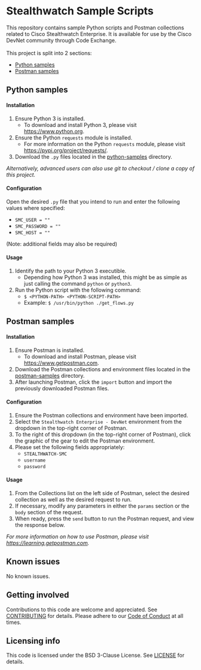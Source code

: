 # Stealthwatch Sample Scripts
This repository contains sample Python scripts and Postman collections related to Cisco Stealthwatch Enterprise. It is available for use by the Cisco DevNet community through Code Exchange.
<br/><br/>
This project is split into 2 sections: 
* [Python samples](./python-samples)
* [Postman samples](./postman-samples)

## Python samples
#### Installation
1. Ensure Python 3 is installed.
   * To download and install Python 3, please visit https://www.python.org.
2. Ensure the Python `requests` module is installed.
   * For more information on the Python `requests` module, please visit https://pypi.org/project/requests/.
3. Download the `.py` files located in the [python-samples](./python-samples) directory.

*Alternatively, advanced users can also use git to checkout / clone a copy of this project.*

#### Configuration
Open the desired `.py` file that you intend to run and enter the following values where specified:
* `SMC_USER = ""`
* `SMC_PASSWORD = ""`
* `SMC_HOST = ""`

(Note: additional fields may also be required)

#### Usage
<!--
Show users how to use the code. Be specific. Use appropriate formatting when showing code snippets or command line output. If a particular [DevNet Sandbox](https://developer.cisco.com/sandbox/) or [Learning Lab](https://developer.cisco.com/learning-labs/) can be used in to provide a network or other resources to be used with this code, call that out here.
-->
1. Identify the path to your Python 3 executible. 
    * Depending how Python 3 was installed, this might be as simple as just calling the command `python` or `python3`.
2. Run the Python script with the following command:
    * `$ <PYTHON-PATH> <PYTHON-SCRIPT-PATH>`
    * Example: `$ /usr/bin/python ./get_flows.py`

## Postman samples
#### Installation
1. Ensure Postman is installed.
   * To download and install Postman, please visit https://www.getpostman.com.
2. Download the Postman collections and environment files located in the [postman-samples](./postman-samples) directory.
3. After launching Postman, click the `import` button and import the previously downloaded Postman files.

#### Configuration
1. Ensure the Postman collections and environment have been imported.
2. Select the `Stealthwatch Enterprise - DevNet` environment from the dropdown in the top-right corner of Postman.
3. To the right of this dropdown (in the top-right corner of Postman), click the graphic of the gear to edit the Postman environment.
4. Please set the following fields appropriately:
    * `STEALTHWATCH-SMC`
    * `username`
    * `password`

#### Usage
<!--
Show users how to use the code. Be specific. Use appropriate formatting when showing code snippets or command line output. If a particular [DevNet Sandbox](https://developer.cisco.com/sandbox/) or [Learning Lab](https://developer.cisco.com/learning-labs/) can be used in to provide a network or other resources to be used with this code, call that out here.
-->
1. From the Collections list on the left side of Postman, select the desired collection as well as the desired request to run.
2. If necessary, modify any parameters in either the `params` section or the `body` section of the request.
3. When ready, press the `send` button to run the Postman request, and view the response below. 

*For more information on how to use Postman, please visit https://learning.getpostman.com.*

## Known issues
No known issues.

<!--
## Getting help
TODO: Instruct users how to get help with this code; this might include links to an issue tracker, wiki, mailing list, etc.
-->

## Getting involved
Contributions to this code are welcome and appreciated. See [CONTRIBUTING](./CONTRIBUTING.md) for details. Please adhere to our [Code of Conduct](./CODE_OF_CONDUCT.md) at all times.

## Licensing info
This code is licensed under the BSD 3-Clause License. See [LICENSE](./LICENSE) for details. 

